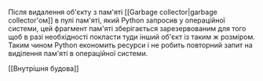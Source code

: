 Після видалення об'єкту з пам'яті [[Garbage collector|garbage collector'ом]] в пулі пам'яті, який Python запросив у операційної системи, цей фрагмент пам'яті зберігається зарезервованим для того щоб в разі необхідності покласти туди інший об'єкт із таким ж розміром. Таким чином Python економить ресурси і не робить повторний запит на виділення пам'яті в операційної системи.

[[Внутрішня будова]]